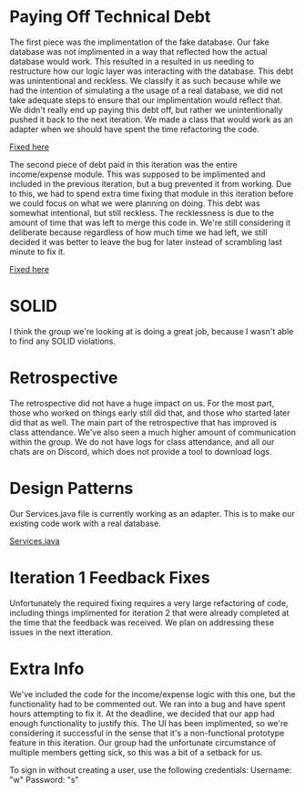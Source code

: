 # Paying Off Technical Debt

The first piece was the implimentation of the fake database. Our fake database was not implimented in a way that reflected how the actual database would work. This resulted in a resulted in us needing to restructure how our logic layer was interacting with the database. This debt was unintentional and reckless. We classify it as such because while we had the intention of simulating a the usage of a real database, we did not take adequate steps to ensure that our implimentation would reflect that. We didn't really end up paying this debt off, but rather we unintentionally pushed it back to the next iteration. We made a class that would work as an adapter when we should have spent the time refactoring the code.

[Fixed here](https://code.cs.umanitoba.ca/winter-2022-a01/group-13/unnamed-budgeting-app/-/commit/d8f576be97fee716d6ba0583b26f8090df0db6c6#6be79a963e4a6f6102a4b352453be1c46b289714_0_1)

The second piece of debt paid in this iteration was the entire income/expense module. This was supposed to be implimented and included in the previous iteration, but a bug prevented it from working. Due to this, we had to spend extra time fixing that module in this iteration before we could focus on what we were planning on doing. This debt was somewhat intentional, but still reckless. The recklessness is due to the amount of time that was left to merge this code in. We're still considering it deliberate because regardless of how much time we had left, we still decided it was better to leave the bug for later instead of scrambling last minute to fix it.

[Fixed here](https://code.cs.umanitoba.ca/winter-2022-a01/group-13/unnamed-budgeting-app/-/commit/701f7d56971127d05c5bb36c5700dda97bb309c8)

# SOLID

I think the group we're looking at is doing a great job, because I wasn't able to find any SOLID violations.

# Retrospective

The retrospective did not have a huge impact on us. For the most part, those who worked on things early still did that, and those who started later did that as well. The main part of the retrospective that has improved is class attendance. We've also seen a much higher amount of communication within the group. We do not have logs for class attendance, and all our chats are on Discord, which does not provide a tool to download logs.

# Design Patterns

Our Services.java file is currently working as an adapter. This is to make our existing code work with a real database.

[Services.java](https://code.cs.umanitoba.ca/winter-2022-a01/group-13/unnamed-budgeting-app/-/blob/ab_branch/app/src/main/java/comp3350/budgetingApp/application/Services.java)

# Iteration 1 Feedback Fixes

Unfortunately the required fixing requires a very large refactoring of code, including things implimented for iteration 2 that were already completed at the time that the feedback was received. We plan on addressing these issues in the next itteration.

# Extra Info

We've included the code for the income/expense logic with this one, but the functionality had to be commented out. We ran into a bug and have spent hours attempting to fix it. At the deadline, we decided that our app had enough functionality to justify this. The UI has been implimented, so we're considering it successful in the sense that it's a non-functional prototype feature in this iteration. Our group had the unfortunate circumstance of multiple members getting sick, so this was a bit of a setback for us.

To sign in without creating a user, use the following credentials:
Username: "w"
Password: "s"
